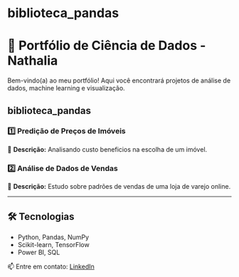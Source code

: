 # biblioteca_pandas

# 🚀 Portfólio de Ciência de Dados - Nathalia

Bem-vindo(a) ao meu portfólio! Aqui você encontrará projetos de análise de dados, machine learning e visualização.

##  biblioteca_pandas

### 1️⃣ Predição de Preços de Imóveis
📌 **Descrição:** Analisando custo beneficios na escolha de um imóvel.

### 2️⃣ Análise de Dados de Vendas 
📌 **Descrição:** Estudo sobre padrões de vendas de uma loja de varejo online.  

---

## 🛠️ Tecnologias  
- Python, Pandas, NumPy  
- Scikit-learn, TensorFlow  
- Power BI, SQL  

📫 Entre em contato: [LinkedIn](https://www.linkedin.com/in/nathalia-lima-114486192/)
